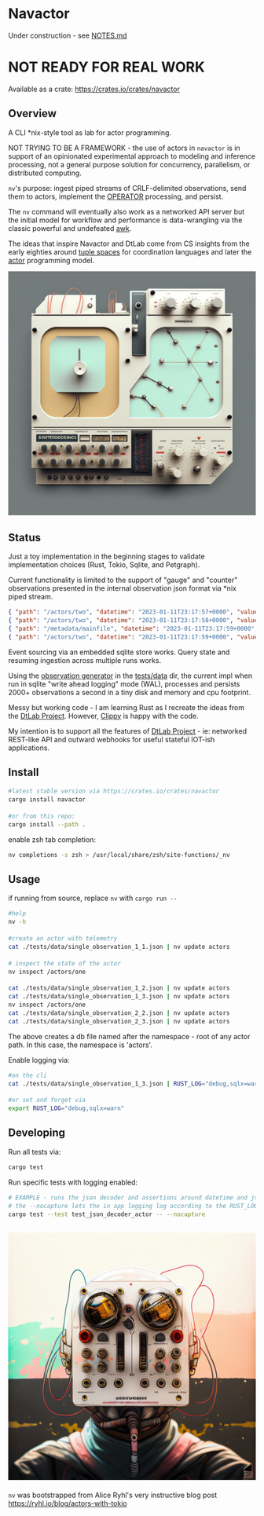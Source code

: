 Navactor
============

Under construction - see [NOTES.md](NOTES.md)

# NOT READY FOR REAL WORK

Available as a crate: https://crates.io/crates/navactor

Overview
----------

A CLI *nix-style tool as lab for actor programming.

NOT TRYING TO BE A FRAMEWORK - the use of actors in `navactor` is in support of
an opinionated experimental approach to modeling and inference processing, not
a general purpose solution for concurrency, parallelism, or distributed
computing.

`nv`'s purpose: ingest piped streams of CRLF-delimited observations, send them to actors,
implement the [OPERATOR](https://github.com/DTLaboratory/dtlab-scala-alligator#operator-api) 
processing, and persist.

The `nv` command will eventually also work as a networked API server but the
initial model for workflow and performance is data-wrangling via the classic
powerful and undefeated [awk](https://www.gnu.org/software/gawk/manual/gawk.html).

The ideas that inspire Navactor and DtLab come from CS insights from the early
eighties around [tuple spaces](https://en.wikipedia.org/wiki/Tuple_space) for
coordination languages and later the [actor](https://en.wikipedia.org/wiki/Actor_model)
programming model. 

![Fun Mutation of DtLab Graphic](images/dtlab-mutant-3.jpg)

Status
----------

Just a toy implementation in the beginning stages to validate implementation
choices (Rust, Tokio, Sqlite, and Petgraph).

Current functionality is limited to the support of "gauge" and "counter" observations
presented in the internal observation json format via *nix piped stream.

```json
{ "path": "/actors/two", "datetime": "2023-01-11T23:17:57+0000", "values": {"1": 1, "2": 2, "3": 3}}
{ "path": "/actors/two", "datetime": "2023-01-11T23:17:58+0000", "values": {"1": 100}}
{ "path": "/metadata/mainfile", "datetime": "2023-01-11T23:17:59+0000", "values": {"2": 2.1, "3": 3}}
{ "path": "/actors/two", "datetime": "2023-01-11T23:17:59+0000", "values": {"2": 2.98765, "3": 3}}
```

Event sourcing via an embedded sqlite store works.  Query state and resuming
ingestion across multiple runs works.

Using the [observation generator](tests/data/gen_1000.py) in the [tests/data](tests/data/gen_1000.py) dir, the current impl when run in
sqlite "write ahead logging" mode (WAL), processes
and persists 2000+ observations a second in a tiny disk and memory and cpu footprint.

Messy but working code - I am learning Rust as I recreate the ideas from
the [DtLab Project](https://home.dtlaboratory.com).  However, [Clippy](https://github.com/navicore/navactor/security/code-scanning) is happy with the code.

My intention is to support all the features of
[DtLab Project](https://home.dtlaboratory.com) - ie: networked REST-like API and
outward webhooks for useful stateful IOT-ish applications.

Install
----------

```bash
#latest stable version via https://crates.io/crates/navactor
cargo install navactor

#or from this repo:
cargo install --path .
```

enable zsh tab completion:
```bash
nv completions -s zsh > /usr/local/share/zsh/site-functions/_nv
```

Usage
----------

if running from source, replace `nv` with `cargo run --`

```bash
#help
nv -h

#create an actor with telemetry
cat ./tests/data/single_observation_1_1.json | nv update actors

# inspect the state of the actor
nv inspect /actors/one

cat ./tests/data/single_observation_1_2.json | nv update actors
cat ./tests/data/single_observation_1_3.json | nv update actors
nv inspect /actors/one
cat ./tests/data/single_observation_2_2.json | nv update actors
cat ./tests/data/single_observation_2_3.json | nv update actors

```

The above creates a db file named after the namespace - root of any actor path.
In this case, the namespace is 'actors'.

Enable logging via:
```bash
#on the cli
cat ./tests/data/single_observation_1_3.json | RUST_LOG="debug,sqlx=warn" nv update actors

#or set and forget via
export RUST_LOG="debug,sqlx=warn"
```

Developing
-----------

Run all tests via:
```bash
cargo test
```

Run specific tests with logging enabled:
```bash
# EXAMPLE - runs the json decoder and assertions around datetime and json unmarshalling
# the --nocapture lets the in app logging log according to the RUST_LOG env var (see above)
cargo test --test test_json_decoder_actor -- --nocapture
```

![Fun Mutation of DtLab Graphic](images/diodes-2.jpeg)
----------

`nv` was bootstrapped from Alice Ryhl's very instructive blog post https://ryhl.io/blog/actors-with-tokio
